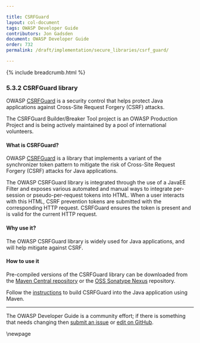 ```yaml
---

title: CSRFGuard
layout: col-document
tags: OWASP Developer Guide
contributors: Jon Gadsden
document: OWASP Developer Guide
order: 732
permalink: /draft/implementation/secure_libraries/csrf_guard/

---
```


{% include breadcrumb.html %}

### 5.3.2 CSRFGuard library

OWASP [CSRFGuard][csrfguard] is a security control that helps protect Java applications
against Cross-Site Request Forgery (CSRF) attacks.

The CSRFGuard Builder/Breaker Tool project is an OWASP Production Project
and is being actively maintained by a pool of international volunteers.

#### What is CSRFGuard?

OWASP [CSRFGuard][csrfguard] is a library that implements a variant of the synchronizer token pattern to mitigate
the risk of Cross-Site Request Forgery (CSRF) attacks for Java applications.

The OWASP CSRFGuard library is integrated through the use of a JavaEE Filter and exposes various automated
and manual ways to integrate per-session or pseudo-per-request tokens into HTML.
When a user interacts with this HTML, CSRF prevention tokens are submitted with the corresponding HTTP request.
CSRFGuard ensures the token is present and is valid for the current HTTP request.

#### Why use it?

The OWASP CSRFGuard library is widely used for Java applications, and will help mitigate against CSRF.

#### How to use it

Pre-compiled versions of the CSRFGuard library can be downloaded from
the [Maven Central repository][csrfguard-maven] or the [OSS Sonatype Nexus][csrfguard-nexus] repository.

Follow the [instructions][csrfguard-build] to build CSRFGuard into the Java application using Maven.

----

The OWASP Developer Guide is a community effort; if there is something that needs changing
then [submit an issue][issue070302] or [edit on GitHub][edit070302].

[csrfguard]: https://owasp.org/www-project-csrfguard/
[csrfguard-build]: https://github.com/OWASP/www-project-csrfguard/blob/master/readme.md#using-with-maven
[csrfguard-nexus]: https://oss.sonatype.org/#nexus-search;gav~~csrfguard~~~
[csrfguard-maven]: https://central.sonatype.com/search?q=csrfguard&smo=true
[edit070302]: https://github.com/OWASP/www-project-developer-guide/blob/main/draft/07-implementation/03-secure-libraries/02-csrf-guard.md
[issue070302]: https://github.com/OWASP/www-project-developer-guide/issues/new?labels=content&template=request.md&title=Update:%2007-implementation/03-secure-libraries/02-csrf-guard

\newpage
